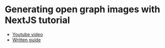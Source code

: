 # Generating open graph images with NextJS tutorial

- [Youtube video](https://www.youtube.com/watch?v=_veSQRkyuFs)
- [Written guide](https://www.robcipolla.co.uk/blog/automating-open-graph-images-with-next-js-tailwind-css-and-typescript)
